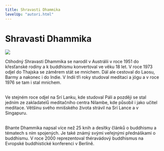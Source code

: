 ```yaml
---
title: Shravasti Dhammika
levelUp: "autori.html"
---
```


# Shravasti Dhammika

<img src="/images/shravasti-dhammika.jpg" class="autori-photo"
/>

Ctihodný Shravasti Dhammika se narodil v Austrálii v roce 1951 do křesťanské rodiny a k buddhismu konvertoval ve věku 18 let. V roce 1973 odjel do Thajska se záměrem stát se mnichem. Dál ale cestoval do Laosu, Barmy a nakonec i do Indie. V Indii tři roky studoval meditaci a jógu a v roce 1976 se tam i stal mnichem. <br><br>

Ve stejném roce odjel na Srí Lanku, kde studoval Páli a později se stal jedním ze zakladatelů meditačního centra Nilambe, kde působil i jako učitel meditace. Většinu svého mnišského života strávil na Srí Lance a v Singapuru. <br><br>

Bhante Dhammika napsal více než 25 knih a desítky článků o buddhismu a tématech s ním spojených. Je také známý svými veřejnými přednáškami o buddhismu. V roce 2000 reprezentoval théravádový buddhismus na Evropské buddhistické konferenci v Berlíně.
